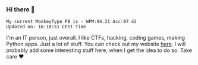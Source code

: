 ### Hi there 👋
<!-- PB START -->
```
My current MonkeyType PB is - WPM:94.21 Acc:97.42
Updated on: 16:18:51 CEST Time
```
<!-- PB END -->
I'm an IT person, just overall. I like CTFs, hacking, coding games, making Python apps. Just a lot of stuff.
You can check out my website [here](https://skill3472.github.io/).
I will probably add some interesting stuff here, when I get the idea to do so. Take care ❤️
